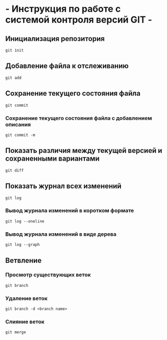 # **- Инструкция по работе с системой контроля версий GIT -**
## Инициализация репозитория
    git init
## Добавление файла к отслеживанию
    git add 
## Сохранение текущего состояния файла 
    git commit
   
### Сохранение текущего состояния файла с добавлением описания
    git commit -m
## Показать различия между текущей версией и сохраненными вариантами
    git diff
## Показать журнал всех изменений
    git log
### Вывод журнала изменений в коротком формате
    git log --oneline
### Вывод журнала изменений в виде дерева
    git log --graph

## Ветвление

### Просмотр существующих веток
    git branch
### Удаление веток
    git branch -d <branch name>
### Слияние веток
    git merge